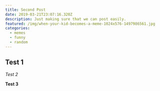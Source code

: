 ```yaml
---
title: Second Post
date: 2019-03-21T23:07:16.320Z
description: Just making sure that we can post easily.
featured: /img/when-your-kid-becomes-a-meme-1024x576-1497986561.jpg
categories:
  - memes
  - funny
  - random
---
```

## Test 1

*Test 2*

**Test 3**
